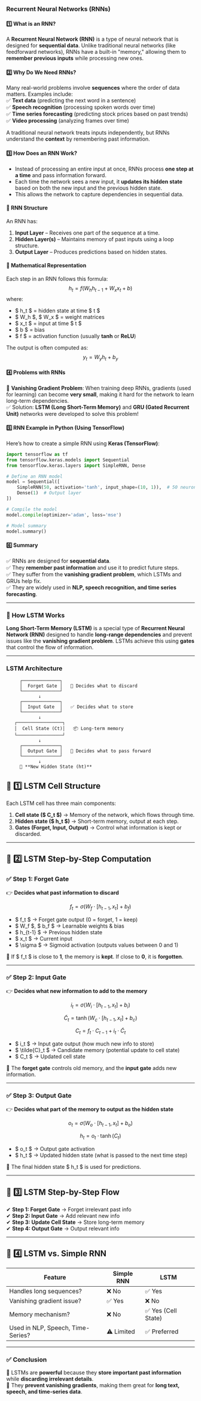 ### Recurrent Neural Networks (RNNs)  

#### 1️⃣ What is an RNN?  
A **Recurrent Neural Network (RNN)** is a type of neural network that is designed for **sequential data**. Unlike traditional neural networks (like feedforward networks), RNNs have a built-in "memory," allowing them to **remember previous inputs** while processing new ones.  

#### 2️⃣ Why Do We Need RNNs?  
Many real-world problems involve **sequences** where the order of data matters. Examples include:  
✅ **Text data** (predicting the next word in a sentence)  
✅ **Speech recognition** (processing spoken words over time)  
✅ **Time series forecasting** (predicting stock prices based on past trends)  
✅ **Video processing** (analyzing frames over time)  

A traditional neural network treats inputs independently, but RNNs understand the **context** by remembering past information.  

#### 3️⃣ How Does an RNN Work?  
- Instead of processing an entire input at once, RNNs process **one step at a time** and pass information forward.  
- Each time the network sees a new input, it **updates its hidden state** based on both the new input and the previous hidden state.  
- This allows the network to capture dependencies in sequential data.  

#### 🔄 RNN Structure  
An RNN has:  
1. **Input Layer** – Receives one part of the sequence at a time.  
2. **Hidden Layer(s)** – Maintains memory of past inputs using a loop structure.  
3. **Output Layer** – Produces predictions based on hidden states.  

#### 🔢 Mathematical Representation  
Each step in an RNN follows this formula:  
$$
h_t = f(W_h h_{t-1} + W_x x_t + b)
$$
where:  
- $ h_t $ = hidden state at time $ t $  
- $ W_h $, $ W_x $ = weight matrices  
- $ x_t $ = input at time $ t $  
- $ b $ = bias  
- $ f $ = activation function (usually **tanh** or **ReLU**)  

The output is often computed as:  
$$
y_t = W_y h_t + b_y
$$  

#### 4️⃣ Problems with RNNs  
🚨 **Vanishing Gradient Problem**: When training deep RNNs, gradients (used for learning) can become **very small**, making it hard for the network to learn long-term dependencies.  
✅ Solution: **LSTM (Long Short-Term Memory)** and **GRU (Gated Recurrent Unit)** networks were developed to solve this problem!  

#### 5️⃣ RNN Example in Python (Using TensorFlow)  
Here’s how to create a simple RNN using **Keras (TensorFlow)**:  
```python
import tensorflow as tf
from tensorflow.keras.models import Sequential
from tensorflow.keras.layers import SimpleRNN, Dense

# Define an RNN model
model = Sequential([
    SimpleRNN(50, activation='tanh', input_shape=(10, 1)),  # 50 neurons, input sequence of 10 time steps
    Dense(1)  # Output layer
])

# Compile the model
model.compile(optimizer='adam', loss='mse')

# Model summary
model.summary()
```

#### 6️⃣ Summary  
✅ RNNs are designed for **sequential data**.  
✅ They **remember past information** and use it to predict future steps.  
✅ They suffer from the **vanishing gradient problem**, which LSTMs and GRUs help fix.  
✅ They are widely used in **NLP, speech recognition, and time series forecasting**.  

--------
### 🔹 **How LSTM Works**  

**Long Short-Term Memory (LSTM)** is a special type of **Recurrent Neural Network (RNN)** designed to handle **long-range dependencies** and prevent issues like the **vanishing gradient problem**. LSTMs achieve this using **gates** that control the flow of information.  

---

### LSTM Architecture
         ┌──────────────┐    
         │  Forget Gate │   🛑 Decides what to discard  
         └──────────────┘    
                ↓  
         ┌──────────────┐    
         │  Input Gate  │   ✅ Decides what to store  
         └──────────────┘    
                ↓  
       ┌─────────────────┐  
       │  Cell State (Ct)│   📦 Long-term memory  
       └─────────────────┘  
                ↓  
         ┌──────────────┐  
         │  Output Gate │   🎯 Decides what to pass forward  
         └──────────────┘  
                ↓  
         🚀 **New Hidden State (ht)**   


## 🔷 **1️⃣ LSTM Cell Structure**
Each LSTM cell has three main components:  
1. **Cell state ($ C_t $)** → Memory of the network, which flows through time.  
2. **Hidden state ($ h_t $)** → Short-term memory, output at each step.  
3. **Gates (Forget, Input, Output)** → Control what information is kept or discarded.

---

## 🔷 **2️⃣ LSTM Step-by-Step Computation**
### ✅ **Step 1: Forget Gate**
👉 **Decides what past information to discard**  

$$
f_t = \sigma(W_f \cdot [h_{t-1}, x_t] + b_f)
$$

- $ f_t $ → Forget gate output (0 = forget, 1 = keep)  
- $ W_f $, $ b_f $ → Learnable weights & bias  
- $ h_{t-1} $ → Previous hidden state  
- $ x_t $ → Current input  
- $ \sigma $ → Sigmoid activation (outputs values between 0 and 1)  

🔹 If $ f_t $ is close to **1**, the memory is **kept**. If close to **0**, it is **forgotten**.

---

### ✅ **Step 2: Input Gate**
👉 **Decides what new information to add to the memory**  

$$
i_t = \sigma(W_i \cdot [h_{t-1}, x_t] + b_i)
$$

$$
\tilde{C}_t = \tanh(W_c \cdot [h_{t-1}, x_t] + b_c)
$$

$$
C_t = f_t \cdot C_{t-1} + i_t \cdot \tilde{C}_t
$$

- $ i_t $ → Input gate output (how much new info to store)  
- $ \tilde{C}_t $ → Candidate memory (potential update to cell state)  
- $ C_t $ → Updated cell state  

🔹 The **forget gate** controls old memory, and the **input gate** adds new information.

---

### ✅ **Step 3: Output Gate**
👉 **Decides what part of the memory to output as the hidden state**  

$$
o_t = \sigma(W_o \cdot [h_{t-1}, x_t] + b_o)
$$

$$
h_t = o_t \cdot \tanh(C_t)
$$

- $ o_t $ → Output gate activation  
- $ h_t $ → Updated hidden state (what is passed to the next time step)  

🔹 The final hidden state $ h_t $ is used for predictions.

---

## 🔷 **3️⃣ LSTM Step-by-Step Flow**
✔ **Step 1: Forget Gate** → Forget irrelevant past info  
✔ **Step 2: Input Gate** → Add relevant new info  
✔ **Step 3: Update Cell State** → Store long-term memory  
✔ **Step 4: Output Gate** → Output relevant info  

---

## 🔷 **4️⃣ LSTM vs. Simple RNN**
| Feature | Simple RNN | LSTM |
|---------|-----------|------|
| Handles long sequences? | ❌ No | ✅ Yes |
| Vanishing gradient issue? | ✅ Yes | ❌ No |
| Memory mechanism? | ❌ No | ✅ Yes (Cell State) |
| Used in NLP, Speech, Time-Series? | ⚠️ Limited | ✅ Preferred |

---

### ✅ **Conclusion**
🔹 LSTMs are **powerful** because they **store important past information** while **discarding irrelevant details**.  
🔹 They **prevent vanishing gradients**, making them great for **long text, speech, and time-series data**.  

